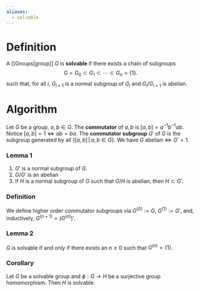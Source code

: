 ```yaml
---
aliases:
  - solvable
---
```

# Definition

A [[Groups|group]] $G$ is **solvable** if there exists a chain of subgroups
$$ G = G_0 \subset G_1 \subset \cdots \subset G_n = \{1\}.$$
such that, for all $i$, $G_{i+1}$ is a normal subgroup of $G_i$ and $G_i / G_{i+1}$ is abelian.

# Algorithm

Let $G$ be a group, $a,b\in G$. The **commutator** of $a,b$ is $[a,b] = a^{-1}b^{-1}ab$. Notice $[a,b]=1 \iff ab=ba$.
The **commutator subgroup** $G'$ of $G$ is the subgroup generated by all $\left\{[a,b] \,|\, a,b \in G\right\}$. We have $G \text{ abelian} \iff G' = 1$.


### Lemma 1
1. $G'$ is a normal subgroup of $G$.
2. $G/G'$ is an abelian
3. If $H$ is a normal subgroup of $G$ such that $G/H$ is abelian, then $H \subset G'$.

### Definition

We define higher order commutator subgroups via $G^{(0)} := G$, $G^{(1)}:= G'$, and, inductively,  $G^{(n+1)} = \left(G^{(n)}\right)'$.
### Lemma 2
$G$ is solvable if and only if there exists an $n\geq 0$ such that $G^{(n)} = \{1\}$.

### Corollary

Let $G$ be a solvable group and $\phi:G \to H$ be a surjective group homomorphism. Then $H$ is solvable.